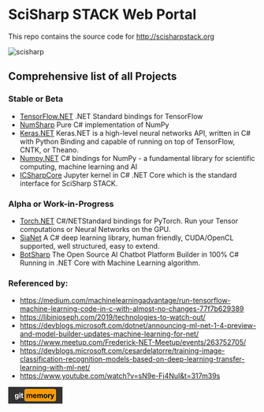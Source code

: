 # SciSharp STACK Web Portal
This repo contains the source code for http://scisharpstack.org

![scisharp](https://raw.githubusercontent.com/SciSharp/SciSharp-Portal/master/art/SciSharp256.png)

## Comprehensive list of all Projects
### Stable or Beta
* [TensorFlow.NET](https://github.com/SciSharp/TensorFlow.NET) .NET Standard bindings for TensorFlow 
* [NumSharp](https://github.com/SciSharp/NumSharp) Pure C# implementation of NumPy
* [Keras.NET](https://github.com/SciSharp/Keras.NET) Keras.NET is a high-level neural networks API, written in C# with Python Binding and capable of running on top of TensorFlow, CNTK, or Theano. 
* [Numpy.NET](https://github.com/SciSharp/Numpy.NET) C# bindings for NumPy - a fundamental library for scientific computing, machine learning and AI
* [ICSharpCore](https://github.com/SciSharp/ICSharpCore)
Jupyter kernel in C# .NET Core which is the standard interface for SciSharp STACK.

### Alpha or Work-in-Progress
* [Torch.NET](https://github.com/SciSharp/Torch.NET) C#/NETStandard bindings for PyTorch. Run your Tensor computations or Neural Networks on the GPU.
* [SiaNet](https://github.com/SciSharp/SiaNet) A C# deep learning library, human friendly, CUDA/OpenCL supported, well structured, easy to extend.
* [BotSharp](https://github.com/SciSharp/BotSharp) The Open Source AI Chatbot Platform Builder in 100% C# Running in .NET Core with Machine Learning algorithm.

### Referenced by:
* https://medium.com/machinelearningadvantage/run-tensorflow-machine-learning-code-in-c-with-almost-no-changes-77f7b629389
* https://libinjoseph.com/2019/technologies-to-watch-out/
* https://devblogs.microsoft.com/dotnet/announcing-ml-net-1-4-preview-and-model-builder-updates-machine-learning-for-net/
* https://www.meetup.com/Frederick-NET-Meetup/events/263752705/
* https://devblogs.microsoft.com/cesardelatorre/training-image-classification-recognition-models-based-on-deep-learning-transfer-learning-with-ml-net/
* https://www.youtube.com/watch?v=sN9e-Fj4NuI&t=317m39s


[![gitMemory](art/gitmemory.png)](https://www.gitmemory.com/SciSharp)
